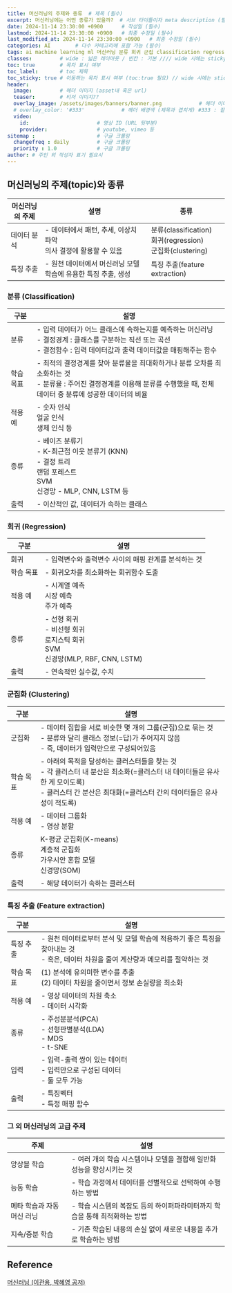```yaml
---
title: 머신러닝의 주제와 종류  # 제목 (필수)
excerpt: 머신러닝에는 어떤 종류가 있을까?  # 서브 타이틀이자 meta description (필수)
date: 2024-11-14 23:30:00 +0900      # 작성일 (필수)
lastmod: 2024-11-14 23:30:00 +0900   # 최종 수정일 (필수)
last_modified_at: 2024-11-14 23:30:00 +0900   # 최종 수정일 (필수)
categories: AI        # 다수 카테고리에 포함 가능 (필수)
tags: ai machine learning ml 머신러닝 분류 회귀 군집 classification regression clustering                     # 태그 복수개 가능 (필수)
classes:         # wide : 넓은 레이아웃 / 빈칸 : 기본 //// wide 시에는 sticky toc 불가
toc: true        # 목차 표시 여부
toc_label:       # toc 제목
toc_sticky: true # 이동하는 목차 표시 여부 (toc:true 필요) // wide 시에는 sticky toc 불가
header: 
  image:         # 헤더 이미지 (asset내 혹은 url)
  teaser:        # 티저 이미지??
  overlay_image: /assets/images/banners/banner.png            # 헤더 이미지 (제목과 겹치게)
  # overlay_color: '#333'            # 헤더 배경색 (제목과 겹치게) #333 : 짙은 회색 (필수)
  video:
    id:                      # 영상 ID (URL 뒷부분)
    provider:                # youtube, vimeo 등
sitemap :                    # 구글 크롤링
  changefreq : daily         # 구글 크롤링
  priority : 1.0             # 구글 크롤링
author: # 주인 외 작성자 표기 필요시
---
```

<!--postNo: 20241114_002-->  

## 머신러닝의 주제(topic)와 종류  

|머신러닝의 주제|설명|종류|
|---|---|---|
|데이터 분석|- 데이터에서 패턴, 추세, 이상치 파악<br>의사 결정에 활용할 수 있음|분류(classification)<br>회귀(regression)<br>군집화(clustering)|
|특징 추출|- 원천 데이터에서 머신러닝 모델 학습에 유용한 특징 추출, 생성|특징 추출(feature extraction)|  

### 분류 (Classification)  

|구분|설명|
|---|---|
|분류|- 입력 데이터가 어느 클래스에 속하는지를 예측하는 머신러닝<br>- 결정경계 : 클래스를 구분하는 직선 또는 곡선<br>- 결정함수 : 입력 데이터값과 출력 데이터값을 매핑해주는 함수|
|학습 목표|- 최적의 결정경계를 찾아 분류율을 최대화하거나 분류 오차를 최소화하는 것<br>- 분류율 : 주어진 결정경계를 이용해 분류를 수행했을 때, 전체 데이터 중 분류에 성공한 데이터의 비율|
|적용 예|- 숫자 인식<br>얼굴 인식<br>생체 인식 등|
|종류|- 베이즈 분류기<br>- K-최근접 이웃 분류기 (KNN)<br>- 결정 트리<br>랜덤 포레스트<br>SVM<br>신경망 - MLP, CNN, LSTM 등|
|출력|- 이산적인 값, 데이터가 속하는 클래스|



### 회귀 (Regression)  

|구분|설명|
|---|---|
|회귀|- 입력변수와 출력변수 사이의 매핑 관계를 분석하는 것|
|학습 목표|- 회귀오차를 최소화하는 회귀함수 도출|
|적용 예|- 시계열 예측<br>시장 예측<br>주가 예측|
|종류|- 선형 회귀<br>- 비선형 회귀<br>로지스틱 회귀<br>SVM<br>신경망(MLP, RBF, CNN, LSTM)|
|출력|- 연속적인 실수값, 수치|


### 군집화 (Clustering)  

|구분|설명|
|---|---|
|군집화|- 데이터 집합을 서로 비슷한 몇 개의 그룹(군집)으로 묶는 것<br>- 분류와 달리 클래스 정보(=답)가 주어지지 않음<br>- 즉, 데이터가 입력만으로 구성되어있음|
|학습 목표|- 아래의 목적을 달성하는 클러스터들을 찾는 것<br>- 각 클러스터 내 분산은 최소화(=클러스터 내 데이터들은 유사한 게 모이도록)<br>- 클러스터 간 분산은 최대화(=클러스터 간의 데이터들은 유사성이 적도록)|
|적용 예|- 데이터 그룹화<br>- 영상 분할|
|종류|K-평균 군집화(K-means)<br>계층적 군집화<br>가우시안 혼합 모델<br>신경망(SOM)|
|출력|- 해당 데이터가 속하는 클러스터|



### 특징 추출 (Feature extraction)   

|구분|설명|
|---|---|
|특징 추출|- 원천 데이터로부터 분석 및 모델 학습에 적용하기 좋은 특징을 찾아내는 것<br>- 혹은, 데이터 차원을 줄여 계산량과 메모리를 절약하는 것|
|학습 목표|(1) 분석에 유의미한 변수를 추출<br>(2) 데이터 차원을 줄이면서 정보 손실량을 최소화|
|적용 예|- 영상 데이터의 차원 축소<br>- 데이터 시각화|
|종류|- 주성분분석(PCA)<br>- 선형판별분석(LDA)<br>- MDS<br>- t-SNE|
|입력|- 입력-출력 쌍이 있는 데이터<br>- 입력만으로 구성된 데이터<br>- 둘 모두 가능|
|출력|- 특징벡터<br>- 특정 매핑 함수|


### 그 외 머신러닝의 고급 주제  

|주제|설명|
|---|---|
|앙상블 학습|- 여러 개의 학습 시스템이나 모델을 결합해 일반화 성능을 향상시키는 것|
|능동 학습|- 학습 과정에서 데이터를 선별적으로 선택하여 수행하는 방법|
|메타 학습과 자동 머신 러닝|- 학습 시스템의 복잡도 등의 하이퍼파라미터까지 학습을 통해 최적화하는 방법|
|지속/증분 학습|- 기존 학습된 내용의 손실 없이 새로운 내용을 추가로 학습하는 방법|



## Reference  

[머신러닝 (이관용, 박혜영 공저)](https://search.shopping.naver.com/book/catalog/33751852618?cat_id=50005558&frm=PBOKPRO&query=머신러닝+이관용&NaPm=ct%3Dm3hfzyhc%7Cci%3D228c56736e9b189c35b08cbd8c5ddb7f9e67e63e%7Ctr%3Dboknx%7Csn%3D95694%7Chk%3D8bfde20797c97955dc000ea62799753a0da42a06)
  